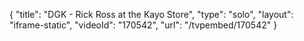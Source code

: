 {
    "title": "DGK - Rick Ross at the Kayo Store",
    "type": "solo",
    "layout": "iframe-static",
    "videoId": "170542",
    "url": "\/tvpembed\/170542"
}